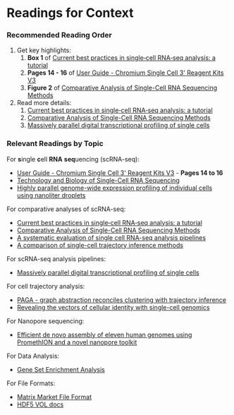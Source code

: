 # Readings for Context

### Recommended Reading Order

1. Get key highlights:
    1. **Box 1** of [Current best practices in single‐cell RNA‐seq analysis: a tutorial][paper-best-practices]
    1. **Pages 14 - 16** of [User Guide - Chromium Single Cell 3' Reagent Kits V3][guide-chromium-sc]
    1. **Figure 2** of [Comparative Analysis of Single-Cell RNA Sequencing Methods][paper-scrna-seq-methods]
1. Read more details:
    1. [Current best practices in single‐cell RNA‐seq analysis: a tutorial][paper-best-practices]
    1. [Comparative Analysis of Single-Cell RNA Sequencing Methods][paper-scrna-seq-methods]
    1. [Massively parallel digital transcriptional profiling of single cells][paper-massive-sc-profile]

### Relevant Readings by Topic

For **s**ingle **c**ell **RNA** **seq**uencing (scRNA-seq):
* [User Guide - Chromium Single Cell 3' Reagent Kits V3][guide-chromium-sc] - **Pages 14 to 16**
* [Technology and Biology of Single-Cell RNA Sequencing][paper-scrna-seq]
* [Highly parallel genome-wide expression profiling of individual cells using nanoliter droplets][paper-gw-expression-profile]

For comparative analyses of scRNA-seq:
* [Current best practices in single‐cell RNA‐seq analysis: a tutorial][paper-best-practices]
* [Comparative Analysis of Single-Cell RNA Sequencing Methods][paper-scrna-seq-methods]
* [A systematic evaluation of single cell RNA-seq analysis pipelines][paper-scrna-seq-pipelines]
* [A comparison of single-cell trajectory inference methods][paper-sc-trajectory-methods]

For scRNA-seq analysis pipelines:
* [Massively parallel digital transcriptional profiling of single cells][paper-massive-sc-profile]

For cell trajectory analysis:
* [PAGA - graph abstraction reconciles clustering with trajectory inference][paper-paga]
* [Revealing the vectors of cellular identity with single-cell genomics][paper-cellular-identity]

For Nanopore sequencing:
* [Efficient de novo assembly of eleven human genomes using PromethION and a novel nanopore toolkit][paper-eleven-genomes]

For Data Analysis:
* [Gene Set Enrichment Analysis](https://www.pnas.org/content/pnas/102/43/15545.full.pdf)

For File Formats:
* [Matrix Market File Format](https://math.nist.gov/MatrixMarket/formats.html)
* [HDF5 VOL docs](https://sites.google.com/site/jailinliu/nersc/hdf5_vol)


<!-- Resources -->
[paper-sc-trajectory-methods]: https://www.nature.com/articles/s41587-019-0071-9
[paper-massive-sc-profile]:    https://www.nature.com/articles/ncomms14049
[paper-scrna-seq]:             https://www.cell.com/molecular-cell/fulltext/S1097-2765(15)00261-0
[paper-scrna-seq-pipelines]:   https://www.nature.com/articles/s41467-019-12266-7
[paper-scrna-seq-methods]:     https://www.sciencedirect.com/science/article/pii/S1097276517300497?via%3Dihub
[paper-paga]:                  https://www.ncbi.nlm.nih.gov/pmc/articles/PMC6425583/pdf/13059_2019_Article_1663.pdf
[paper-eleven-genomes]:        https://www.biorxiv.org/content/10.1101/715722v1
[paper-best-practices]:        https://www.embopress.org/doi/full/10.15252/msb.20188746
[paper-gw-expression-profile]: https://www.ncbi.nlm.nih.gov/pmc/articles/PMC4481139/
[paper-cellular-identity]:     https://www.ncbi.nlm.nih.gov/pmc/articles/PMC5465644/

[guide-chromium-sc]: https://support.10xgenomics.com/single-cell-gene-expression/library-prep/doc/user-guide-chromium-single-cell-3-reagent-kits-user-guide-v31-chemistry
